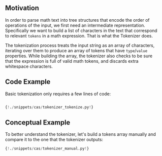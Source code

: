 ## Motivation

In order to parse math text into tree structures that encode the order of operations of the input, we first need an intermediate representation. Specifically we want to build a list of characters in the text that correspond to relevant `tokens` in a math expression. That is what the Tokenizer does.

The tokenization process treats the input string as an array of characters, iterating over them to produce an array of tokens that have `type`/`value` properties. While building the array, the tokenizer also checks to be sure that the expression is full of valid math tokens, and discards extra whitespace characters.

## Code Example

Basic tokenization only requires a few lines of code:

```Python

{!./snippets/cas/tokenizer_tokenize.py!}

```

## Conceptual Example

To better understand the tokenizer, let's build a tokens array manually and compare it to the one that the tokenizer outputs:

```Python
{!./snippets/cas/tokenizer_manual.py!}
```
